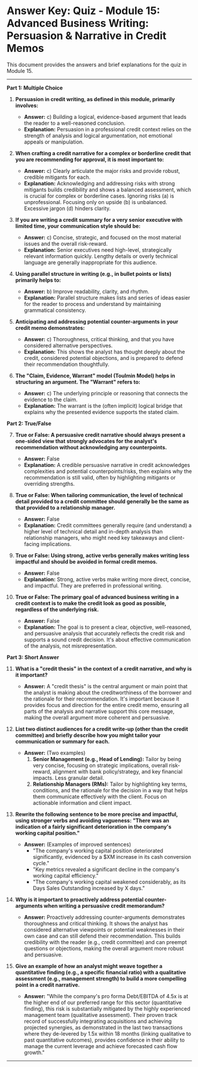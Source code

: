# Answer Key: Quiz - Module 15: Advanced Business Writing: Persuasion & Narrative in Credit Memos

This document provides the answers and brief explanations for the quiz in Module 15.

---

**Part 1: Multiple Choice**

1.  **Persuasion in credit writing, as defined in this module, primarily involves:**
    *   **Answer:** c) Building a logical, evidence-based argument that leads the reader to a well-reasoned conclusion.
    *   **Explanation:** Persuasion in a professional credit context relies on the strength of analysis and logical argumentation, not emotional appeals or manipulation.

2.  **When crafting a credit narrative for a complex or borderline credit that you are recommending for approval, it is most important to:**
    *   **Answer:** c) Clearly articulate the major risks and provide robust, credible mitigants for each.
    *   **Explanation:** Acknowledging and addressing risks with strong mitigants builds credibility and shows a balanced assessment, which is crucial for complex or borderline cases. Ignoring risks (a) is unprofessional. Focusing only on upside (b) is unbalanced. Excessive jargon (d) hinders clarity.

3.  **If you are writing a credit summary for a very senior executive with limited time, your communication style should be:**
    *   **Answer:** c) Concise, strategic, and focused on the most material issues and the overall risk-reward.
    *   **Explanation:** Senior executives need high-level, strategically relevant information quickly. Lengthy details or overly technical language are generally inappropriate for this audience.

4.  **Using parallel structure in writing (e.g., in bullet points or lists) primarily helps to:**
    *   **Answer:** b) Improve readability, clarity, and rhythm.
    *   **Explanation:** Parallel structure makes lists and series of ideas easier for the reader to process and understand by maintaining grammatical consistency.

5.  **Anticipating and addressing potential counter-arguments in your credit memo demonstrates:**
    *   **Answer:** c) Thoroughness, critical thinking, and that you have considered alternative perspectives.
    *   **Explanation:** This shows the analyst has thought deeply about the credit, considered potential objections, and is prepared to defend their recommendation thoughtfully.

6.  **The "Claim, Evidence, Warrant" model (Toulmin Model) helps in structuring an argument. The "Warrant" refers to:**
    *   **Answer:** c) The underlying principle or reasoning that connects the evidence to the claim.
    *   **Explanation:** The warrant is the (often implicit) logical bridge that explains why the presented evidence supports the stated claim.

**Part 2: True/False**

7.  **True or False: A persuasive credit narrative should always present a one-sided view that strongly advocates for the analyst's recommendation without acknowledging any counterpoints.**
    *   **Answer:** False
    *   **Explanation:** A credible persuasive narrative in credit acknowledges complexities and potential counterpoints/risks, then explains why the recommendation is still valid, often by highlighting mitigants or overriding strengths.

8.  **True or False: When tailoring communication, the level of technical detail provided to a credit committee should generally be the same as that provided to a relationship manager.**
    *   **Answer:** False
    *   **Explanation:** Credit committees generally require (and understand) a higher level of technical detail and in-depth analysis than relationship managers, who might need key takeaways and client-facing implications.

9.  **True or False: Using strong, active verbs generally makes writing less impactful and should be avoided in formal credit memos.**
    *   **Answer:** False
    *   **Explanation:** Strong, active verbs make writing more direct, concise, and impactful. They are preferred in professional writing.

10. **True or False: The primary goal of advanced business writing in a credit context is to make the credit look as good as possible, regardless of the underlying risk.**
    *   **Answer:** False
    *   **Explanation:** The goal is to present a clear, objective, well-reasoned, and persuasive analysis that accurately reflects the credit risk and supports a sound credit decision. It's about effective communication of the analysis, not misrepresentation.

**Part 3: Short Answer**

11. **What is a "credit thesis" in the context of a credit narrative, and why is it important?**
    *   **Answer:** A "credit thesis" is the central argument or main point that the analyst is making about the creditworthiness of the borrower and the rationale for their recommendation. It's important because it provides focus and direction for the entire credit memo, ensuring all parts of the analysis and narrative support this core message, making the overall argument more coherent and persuasive.

12. **List two distinct audiences for a credit write-up (other than the credit committee) and briefly describe how you might tailor your communication or summary for each.**
    *   **Answer:** (Two examples)
        1.  **Senior Management (e.g., Head of Lending):** Tailor by being very concise, focusing on strategic implications, overall risk-reward, alignment with bank policy/strategy, and key financial impacts. Less granular detail.
        2.  **Relationship Managers (RMs):** Tailor by highlighting key terms, conditions, and the rationale for the decision in a way that helps them communicate effectively with the client. Focus on actionable information and client impact.

13. **Rewrite the following sentence to be more precise and impactful, using stronger verbs and avoiding vagueness: "There was an indication of a fairly significant deterioration in the company's working capital position."**
    *   **Answer:** (Examples of improved sentences)
        *   "The company's working capital position deteriorated significantly, evidenced by a $XM increase in its cash conversion cycle."
        *   "Key metrics revealed a significant decline in the company's working capital efficiency."
        *   "The company's working capital weakened considerably, as its Days Sales Outstanding increased by X days."

14. **Why is it important to proactively address potential counter-arguments when writing a persuasive credit memorandum?**
    *   **Answer:** Proactively addressing counter-arguments demonstrates thoroughness and critical thinking. It shows the analyst has considered alternative viewpoints or potential weaknesses in their own case and can still defend their recommendation. This builds credibility with the reader (e.g., credit committee) and can preempt questions or objections, making the overall argument more robust and persuasive.

15. **Give an example of how an analyst might weave together a quantitative finding (e.g., a specific financial ratio) with a qualitative assessment (e.g., management strength) to build a more compelling point in a credit narrative.**
    *   **Answer:** "While the company's pro forma Debt/EBITDA of 4.5x is at the higher end of our preferred range for this sector (quantitative finding), this risk is substantially mitigated by the highly experienced management team (qualitative assessment). Their proven track record of successfully integrating acquisitions and achieving projected synergies, as demonstrated in the last two transactions where they de-levered by 1.5x within 18 months (linking qualitative to past quantitative outcomes), provides confidence in their ability to manage the current leverage and achieve forecasted cash flow growth."

---
